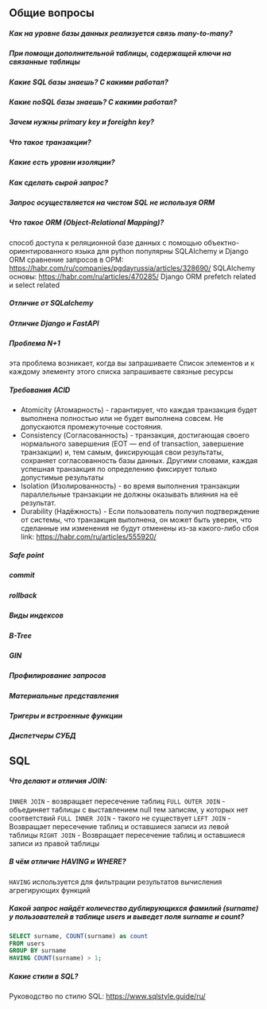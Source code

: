 ## Общие вопросы
##### Как на уровне базы данных реализуется связь many-to-many?
##### При помощи дополнительной таблицы, содержащей ключи на связанные таблицы
##### Какие SQL базы знаешь? С какими работал?
##### Какие noSQL базы знаешь? С какими работал?
##### Зачем нужны primary key и foreighn key?
##### Что такое транзакции?
##### Какие есть уровни изоляции?
##### Как сделать сырой запрос?
##### Запрос осуществляется на чистом SQL не используя ORM
##### Что такое ORM (Object-Relational Mapping)?
способ доступа к реляционной базе данных с помощью объектно-ориентированного языка
для python популярны SQLAlchemy и Django ORM
сравнение запросов в ОРМ: https://habr.com/ru/companies/pgdayrussia/articles/328690/
SQLAlchemy
основы: https://habr.com/ru/articles/470285/
Django ORM
prefetch
related и select related
##### Отличие от SQLalchemy
##### Отличие Django и FastAPI
##### Проблема N+1
эта проблема возникает, когда вы запрашиваете Список элементов и к каждому элементу этого списка запрашиваете связные ресурсы
##### Требования ACID
- Atomicity (Атомарность) - гарантирует, что каждая транзакция будет выполнена полностью или не будет выполнена совсем. Не допускаются промежуточные состояния.
- Consistency (Согласованность) - транзакция, достигающая своего нормального завершения (EOT — end of transaction, завершение транзакции) и, тем самым, фиксирующая свои результаты, сохраняет согласованность базы данных. Другими словами, каждая успешная транзакция по определению фиксирует только допустимые результаты
- Isolation (Изолированность) - во время выполнения транзакции параллельные транзакции не должны оказывать влияния на её результат.
- Durability (Надёжность) - Если пользователь получил подтверждение от системы, что транзакция выполнена, он может быть уверен, что сделанные им изменения не будут отменены из-за какого-либо сбоя
link: https://habr.com/ru/articles/555920/
##### Safe point
##### commit
##### rollback
##### Виды индексов
##### B-Tree
##### GIN 
##### Профилирование запросов
##### Материальные представления
##### Тригеры и встроенные функции
##### Диспетчеры СУБД

## SQL
##### Что делают и отличия JOIN: 
`INNER JOIN` - возвращает пересечение таблиц
`FULL OUTER JOIN` - объединяет таблицы с выставлением null тем записям, у которых нет соответствий
`FULL INNER JOIN` - такого не существует
`LEFT JOIN` - Возвращает пересечение таблиц и оставшиеся записи из левой таблицы
`RIGHT JOIN` - Возвращает пересечение таблиц и оставшиеся записи из правой таблицы
##### В чём отличие HAVING и WHERE?
`HAVING` используется для фильтрации результатов вычисления агрегирующих функций
##### Какой запрос найдёт количество дублирующихся фамилий (surname) у пользователей в таблице users и выведет поля surname и count?
```sql
SELECT surname, COUNT(surname) as count
FROM users
GROUP BY surname
HAVING COUNT(surname) > 1;
```
##### Какие стили в SQL?
Руководство по стилю SQL: https://www.sqlstyle.guide/ru/